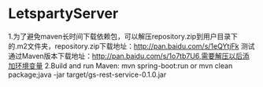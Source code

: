 # LetspartyServer
1.为了避免maven长时间下载依赖包，可以解压repository.zip到用户目录下的.m2文件夹，repository.zip下载地址：http://pan.baidu.com/s/1eQYtjFk
    测试通过Maven版本下载地址：http://pan.baidu.com/s/1o7tb7U6,需要解压以后添加环境变量
2.Build and run 
  Maven: 
    mvn spring-boot:run 
	or 
    mvn clean package;java -jar target/gs-rest-service-0.1.0.jar
